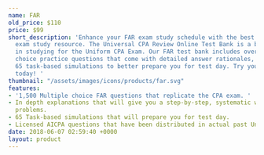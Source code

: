 ```yaml
---
name: FAR
old_price: $110
price: $99
short_description: 'Enhance your FAR exam study schedule with the best online CPA
  exam study resource. The Universal CPA Review Online Test Bank is a brand-new supplement
  in studying for the Uniform CPA Exam. Our FAR test bank includes over 1,500 multiple
  choice practice questions that come with detailed answer rationales, as well as
  65 task-based simulations to better prepare you for test day. Try your free trial
  today! '
thumbnail: "/assets/images/icons/products/far.svg"
features:
- '1,500 Multiple choice FAR questions that replicate the CPA exam. '
- In depth explanations that will give you a step-by-step, systematic way of solving
  problems.
- 65 Task-based simulations that will prepare you for test day.
- Licensed AICPA questions that have been distributed in actual past Uniform CPA Exams.
date: 2018-06-07 02:59:40 +0000
layout: product
---
```

